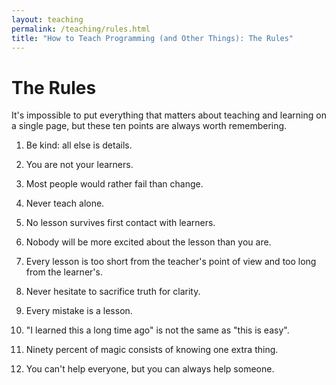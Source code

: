 ```yaml
---
layout: teaching
permalink: /teaching/rules.html
title: "How to Teach Programming (and Other Things): The Rules"
---
```


# The Rules

It's impossible to put everything that matters about teaching and
learning on a single page, but these ten points are always worth
remembering.

1.  Be kind: all else is details.

2.  <span class="changed" markdown="1">You are not your learners.</span>

3. <span class="changed" markdown="1">Most people would rather fail than change.</span>

4.  Never teach alone.

5.  No lesson survives first contact with learners.

6.  Nobody will be more excited about the lesson than you are.

7.  Every lesson is too short from the teacher's point of view
    and too long from the learner's.

8.  Never hesitate to sacrifice truth for clarity.

9.  Every mistake is a lesson.

10. "I learned this a long time ago" is not the same as "this is easy".

11. Ninety percent of magic consists of knowing one extra thing.

12. You can't help everyone, but you can always help someone.
